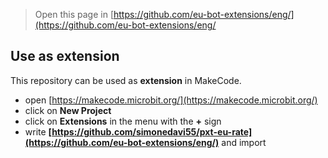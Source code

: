 
> Open this page in [https://github.com/eu-bot-extensions/eng/](https://github.com/eu-bot-extensions/eng/

## Use as extension

This repository can be used as **extension** in MakeCode.

* open [https://makecode.microbit.org/](https://makecode.microbit.org/)
* click on **New Project**
* click on **Extensions** in the menu with the **+** sign
* write **[https://github.com/simonedavi55/pxt-eu-rate](https://github.com/eu-bot-extensions/eng/)** and import
